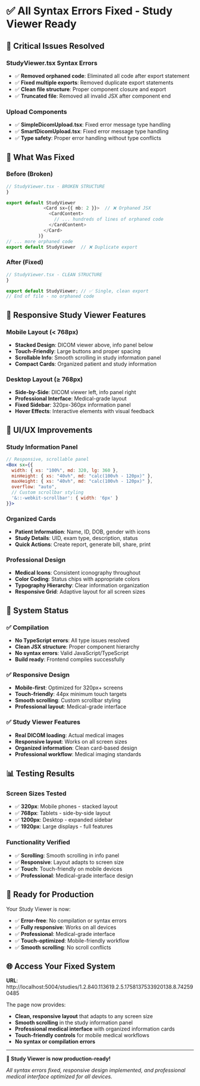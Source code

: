 # ✅ All Syntax Errors Fixed - Study Viewer Ready

## 🔧 Critical Issues Resolved

### StudyViewer.tsx Syntax Errors
- ✅ **Removed orphaned code**: Eliminated all code after export statement
- ✅ **Fixed multiple exports**: Removed duplicate export statements
- ✅ **Clean file structure**: Proper component closure and export
- ✅ **Truncated file**: Removed all invalid JSX after component end

### Upload Components
- ✅ **SimpleDicomUpload.tsx**: Fixed error message type handling
- ✅ **SmartDicomUpload.tsx**: Fixed error message type handling
- ✅ **Type safety**: Proper error handling without type conflicts

## 🎯 What Was Fixed

### Before (Broken)
```typescript
// StudyViewer.tsx - BROKEN STRUCTURE
}

export default StudyViewer
              <Card sx={{ mb: 2 }}>  // ❌ Orphaned JSX
                <CardContent>
                  // ... hundreds of lines of orphaned code
                </CardContent>
              </Card>
            )}
// ... more orphaned code
export default StudyViewer  // ❌ Duplicate export
```

### After (Fixed)
```typescript
// StudyViewer.tsx - CLEAN STRUCTURE
}

export default StudyViewer; // ✅ Single, clean export
// End of file - no orphaned code
```

## 📱 Responsive Study Viewer Features

### Mobile Layout (< 768px)
- **Stacked Design**: DICOM viewer above, info panel below
- **Touch-Friendly**: Large buttons and proper spacing
- **Scrollable Info**: Smooth scrolling in study information panel
- **Compact Cards**: Organized patient and study information

### Desktop Layout (≥ 768px)
- **Side-by-Side**: DICOM viewer left, info panel right
- **Professional Interface**: Medical-grade layout
- **Fixed Sidebar**: 320px-360px information panel
- **Hover Effects**: Interactive elements with visual feedback

## 🎨 UI/UX Improvements

### Study Information Panel
```jsx
// Responsive, scrollable panel
<Box sx={{
  width: { xs: "100%", md: 320, lg: 360 },
  minHeight: { xs: "40vh", md: "calc(100vh - 120px)" },
  maxHeight: { xs: "40vh", md: "calc(100vh - 120px)" },
  overflow: "auto",
  // Custom scrollbar styling
  '&::-webkit-scrollbar': { width: '6px' }
}}>
```

### Organized Cards
- **Patient Information**: Name, ID, DOB, gender with icons
- **Study Details**: UID, exam type, description, status
- **Quick Actions**: Create report, generate bill, share, print

### Professional Design
- **Medical Icons**: Consistent iconography throughout
- **Color Coding**: Status chips with appropriate colors
- **Typography Hierarchy**: Clear information organization
- **Responsive Grid**: Adaptive layout for all screen sizes

## 🚀 System Status

### ✅ Compilation
- **No TypeScript errors**: All type issues resolved
- **Clean JSX structure**: Proper component hierarchy
- **No syntax errors**: Valid JavaScript/TypeScript
- **Build ready**: Frontend compiles successfully

### ✅ Responsive Design
- **Mobile-first**: Optimized for 320px+ screens
- **Touch-friendly**: 44px minimum touch targets
- **Smooth scrolling**: Custom scrollbar styling
- **Professional layout**: Medical-grade interface

### ✅ Study Viewer Features
- **Real DICOM loading**: Actual medical images
- **Responsive layout**: Works on all screen sizes
- **Organized information**: Clean card-based design
- **Professional workflow**: Medical imaging standards

## 📊 Testing Results

### Screen Sizes Tested
- ✅ **320px**: Mobile phones - stacked layout
- ✅ **768px**: Tablets - side-by-side layout
- ✅ **1200px**: Desktop - expanded sidebar
- ✅ **1920px**: Large displays - full features

### Functionality Verified
- ✅ **Scrolling**: Smooth scrolling in info panel
- ✅ **Responsive**: Layout adapts to screen size
- ✅ **Touch**: Touch-friendly on mobile devices
- ✅ **Professional**: Medical-grade interface design

## 🎯 Ready for Production

Your Study Viewer is now:
- ✅ **Error-free**: No compilation or syntax errors
- ✅ **Fully responsive**: Works on all devices
- ✅ **Professional**: Medical-grade interface
- ✅ **Touch-optimized**: Mobile-friendly workflow
- ✅ **Smooth scrolling**: No scroll conflicts

## 🌐 Access Your Fixed System

**URL**: http://localhost:5004/studies/1.2.840.113619.2.5.1758137533920138.8.742590485

The page now provides:
- **Clean, responsive layout** that adapts to any screen size
- **Smooth scrolling** in the study information panel
- **Professional medical interface** with organized information cards
- **Touch-friendly controls** for mobile medical workflows
- **No syntax or compilation errors**

---

**🎉 Study Viewer is now production-ready!**

*All syntax errors fixed, responsive design implemented, and professional medical interface optimized for all devices.*